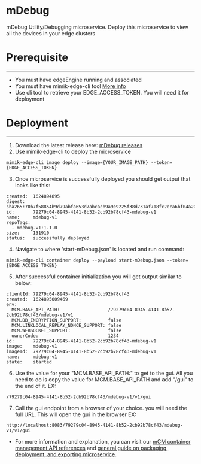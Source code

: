 # mDebug
mDebug Utility/Debugging microservice. Deploy this microservice to view all the devices in your edge clusters

# Prerequisite
---
- You must have edgeEngine running and associated 
- You must have mimik-edge-cli tool [More info](https://www.npmjs.com/package/@mimik/mimik-edge-cli)
- Use cli tool to retrieve your EDGE_ACCESS_TOKEN. You will need it for deployment

# Deployment
---
1. Download the latest release here: [mDebug releases](https://github.com/edgeMicroservice/mDebug/releases)
2. Use mimik-edge-cli to deploy the microservice
```
mimik-edge-cli image deploy --image={YOUR_IMAGE_PATH} --token={EDGE_ACCESS_TOKEN}
```

3. Once microservice is successfully deployed you should get output that looks like this:
```
created:  1624894895
digest:   sha265:70b7f58854b9d79abfa653d7abcacb9a9e9225f38d731af718fc2eca6bf04a20
id:       79279c04-8945-4141-8b52-2cb92b78cf43-mdebug-v1
name:     mdebug-v1
repoTags:
  - mdebug-v1:1.1.0
size:     131910
status:   successfully deployed
```

4. Navigate to where 'start-mDebug.json' is located and run command: 
```
mimik-edge-cli container deploy --payload start-mDebug.json --token={EDGE_ACCESS_TOKEN}
```
5. After successful container initialization you will get output similar to below:
```
clientId: 79279c04-8945-4141-8b52-2cb92b78cf43
created:  1624895009469
env:
  MCM.BASE_API_PATH:                  /79279c04-8945-4141-8b52-2cb92b78cf43/mdebug-v1/v1
  MCM.DB_ENCRYPTION_SUPPORT:          false
  MCM.LINKLOCAL_REPLAY_NONCE_SUPPORT: false
  MCM.WEBSOCKET_SUPPORT:              false
  ownerCode:                          1234
id:       79279c04-8945-4141-8b52-2cb92b78cf43-mdebug-v1
image:    mdebug-v1
imageId:  79279c04-8945-4141-8b52-2cb92b78cf43-mdebug-v1
name:     mdebug-v1
state:    started
```

6. Use the value for your "MCM.BASE_API_PATH:" to get to the gui. All you need to do is copy the value for MCM.BASE_API_PATH and add "/gui" to the end of it. EX:
```
/79279c04-8945-4141-8b52-2cb92b78cf43/mdebug-v1/v1/gui
```
7. Call the gui endpoint from a browser of your choice. you will need the full URL. This will open the gui in the browser EX:
```
http://localhost:8083/79279c04-8945-4141-8b52-2cb92b78cf43/mdebug-v1/v1/gui
```

- For more information and explanation, you can visit our [mCM container management API references](https://developer.mimik.com/edgeengine-mcm-api/) and [general guide on packaging, deployment, and exporting microservice](https://developer.mimik.com/building-edge-microservices/).
